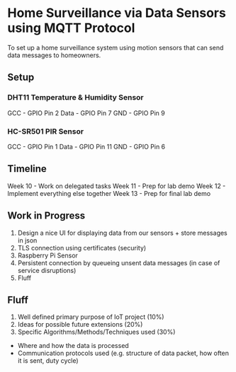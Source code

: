 
# Home Surveillance via Data Sensors using MQTT Protocol

To set up a home surveillance system using motion sensors that can send data messages to homeowners.

## Setup
### DHT11 Temperature & Humidity Sensor
GCC - GPIO Pin 2
Data - GPIO Pin 7
GND - GPIO Pin 9
### HC-SR501 PIR Sensor
GCC - GPIO Pin 1
Data - GPIO Pin 11
GND - GPIO Pin 6


## Timeline
Week 10 - Work on delegated tasks
Week 11 - Prep for lab demo
Week 12 - Implement everything else together
Week 13 - Prep for final lab demo

## Work in Progress
1. Design a nice UI for displaying data from our sensors + store messages in json
2. TLS connection using certificates (security)
3. Raspberry Pi Sensor
4. Persistent connection by queueing unsent data messages (in case of service disruptions)
5. Fluff

## Fluff
1.  Well defined primary purpose of IoT project (10%)
2. Ideas for possible future extensions (20%)
3. Specific Algorithms/Methods/Techniques used (30%)
- Where and how the data is processed
- Communication protocols used (e.g. structure of data packet, how often it is sent, duty cycle)
